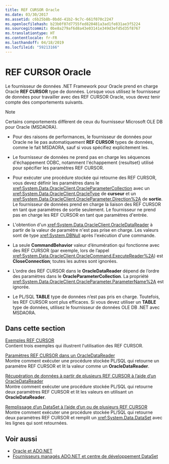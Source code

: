 ```yaml
---
title: REF CURSOR Oracle
ms.date: 03/30/2017
ms.assetid: c6b25b8b-0bdd-41b2-9c7c-661f070c2247
ms.openlocfilehash: b23b0f07d7755fed820481a3ad1fe831ae3f5224
ms.sourcegitcommit: 0be8a279af6d8a43e03141e349d3efd5d35f8767
ms.translationtype: HT
ms.contentlocale: fr-FR
ms.lasthandoff: 04/18/2019
ms.locfileid: "59213166"
---
```

# <a name="oracle-ref-cursors"></a>REF CURSOR Oracle
Le fournisseur de données .NET Framework pour Oracle prend en charge Oracle **REF CURSOR** type de données. Lorsque vous utilisez le fournisseur de données pour travailler avec des REF CURSOR Oracle, vous devez tenir compte des comportements suivants.  
  
> [!NOTE]
>  Certains comportements diffèrent de ceux du fournisseur Microsoft OLE DB pour Oracle (MSDAORA).  
  
-   Pour des raisons de performances, le fournisseur de données pour Oracle ne lie pas automatiquement **REF CURSOR** types de données, comme le fait MSDAORA, sauf si vous spécifiez explicitement les.  
  
-   Le fournisseur de données ne prend pas en charge les séquences d'échappement ODBC, notamment l'échappement {resultset} utilisé pour spécifier les paramètres REF CURSOR.  
  
-   Pour exécuter une procédure stockée qui retourne des REF CURSOR, vous devez définir les paramètres dans le <xref:System.Data.OracleClient.OracleParameterCollection> avec un <xref:System.Data.OracleClient.OracleType> de **curseur** et un <xref:System.Data.OracleClient.OracleParameter.Direction%2A> de **sortie**. Le fournisseur de données prend en charge la liaison des REF CURSOR en tant que paramètres de sortie seulement. Le fournisseur ne prend pas en charge les REF CURSOR en tant que paramètres d'entrée.  
  
-   L'obtention d'un <xref:System.Data.OracleClient.OracleDataReader> à partir de la valeur de paramètre n'est pas prise en charge. Les valeurs sont de type <xref:System.DBNull> après l'exécution d'une commande.  
  
-   La seule **CommandBehavior** valeur d’énumération qui fonctionne avec des REF CURSOR (par exemple, lors de l’appel <xref:System.Data.OracleClient.OracleCommand.ExecuteReader%2A>) est **CloseConnection**; toutes les autres sont ignorées.  
  
-   L’ordre des REF CURSOR dans le **OracleDataReader** dépend de l’ordre des paramètres dans le **OracleParameterCollection**. La propriété <xref:System.Data.OracleClient.OracleParameter.ParameterName%2A> est ignorée.  
  
-   Le PL/SQL **TABLE** type de données n’est pas pris en charge. Toutefois, les REF CURSOR sont plus efficaces. Si vous devez utiliser un **TABLE** type de données, utilisez le fournisseur de données OLE DB .NET avec MSDAORA.  
  
## <a name="in-this-section"></a>Dans cette section  
 [Exemples REF CURSOR](../../../../docs/framework/data/adonet/ref-cursor-examples.md)  
 Contient trois exemples qui illustrent l'utilisation des REF CURSOR.  
  
 [Paramètres REF CURSOR dans un OracleDataReader](../../../../docs/framework/data/adonet/ref-cursor-parameters-in-an-oracledatareader.md)  
 Montre comment exécuter une procédure stockée PL/SQL qui retourne un paramètre REF CURSOR et lit la valeur comme un **OracleDataReader**.  
  
 [Récupération de données à partir de plusieurs REF CURSOR à l’aide d’un OracleDataReader](../../../../docs/framework/data/adonet/retrieving-data-from-multiple-ref-cursors.md)  
 Montre comment exécuter une procédure stockée PL/SQL qui retourne deux paramètres REF CURSOR et lit les valeurs en utilisant un **OracleDataReader**.  
  
 [Remplissage d’un DataSet à l’aide d’un ou de plusieurs REF CURSOR](../../../../docs/framework/data/adonet/filling-a-dataset-using-one-or-more-ref-cursors.md)  
 Montre comment exécuter une procédure stockée PL/SQL qui retourne deux paramètres REF CURSOR et remplit un <xref:System.Data.DataSet> avec les lignes qui sont retournées.  
  
## <a name="see-also"></a>Voir aussi

- [Oracle et ADO.NET](../../../../docs/framework/data/adonet/oracle-and-adonet.md)
- [Fournisseurs managés ADO.NET et centre de développement DataSet](https://go.microsoft.com/fwlink/?LinkId=217917)
